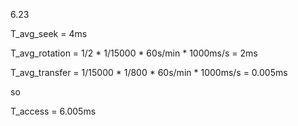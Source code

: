 6.23

T_avg_seek = 4ms

T_avg_rotation = 1/2 * 1/15000 * 60s/min * 1000ms/s = 2ms

T_avg_transfer = 1/15000 * 1/800 * 60s/min * 1000ms/s = 0.005ms

so

T_access = 6.005ms
